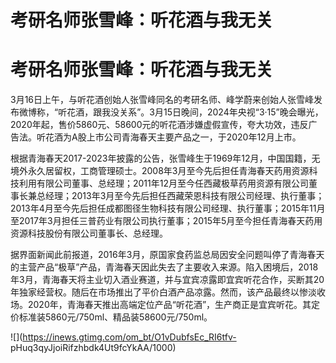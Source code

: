 # 考研名师张雪峰：听花酒与我无关

# 考研名师张雪峰：听花酒与我无关

3月16日上午，与听花酒创始人张雪峰同名的考研名师、峰学蔚来创始人张雪峰发布微博称，“听花酒，跟我没关系”。3月15日晚间，2024年央视“3·15”晚会曝光，2020年起，售价5860元、58600元的听花酒涉嫌虚假宣传，夸大功效，违反广告法。听花酒为A股上市公司青海春天主要产品之一，于2020年12月上市。

根据青海春天2017-2023年披露的公告，张雪峰生于1969年12月，中国国籍，无境外永久居留权，工商管理硕士。2008年3月至今先后担任青海春天药用资源科技利用有限公司董事、总经理；2011年12月至今任西藏极草药用资源有限公司董事长兼总经理；2013年3月至今先后担任西藏荣恩科技有限公司经理、执行董事；2013年4月至今先后担任成都图径生物科技有限公司经理、执行董事；2015年11月至2017年3月担任三普药业有限公司执行董事；2015年5月至今担任青海春天药用资源科技股份有限公司董事长、总经理。

据界面新闻此前报道，2016年3月，原国家食药监总局因安全问题叫停了青海春天的主营产品“极草”产品，青海春天因此失去了主要收入来源。陷入困境后，2018年3月，青海春天将主业切入酒业赛道，并与宜宾凉露即宜宾听花合作，买断其20年独家经营权。随后在市场推出了平价白酒产品凉露。然而，该产品最终以惨淡收场。2020年，青海春天推出高端定位产品“听花酒”，生产商正是宜宾听花。其定价标准装5860元/750ml、精品装58600元/750ml。

![](https://inews.gtimg.com/om_bt/O1vDubfsEc_RI6tfv-
pHuq3qyJjoiRifzhbdk4Ut9fcYkAA/1000)


